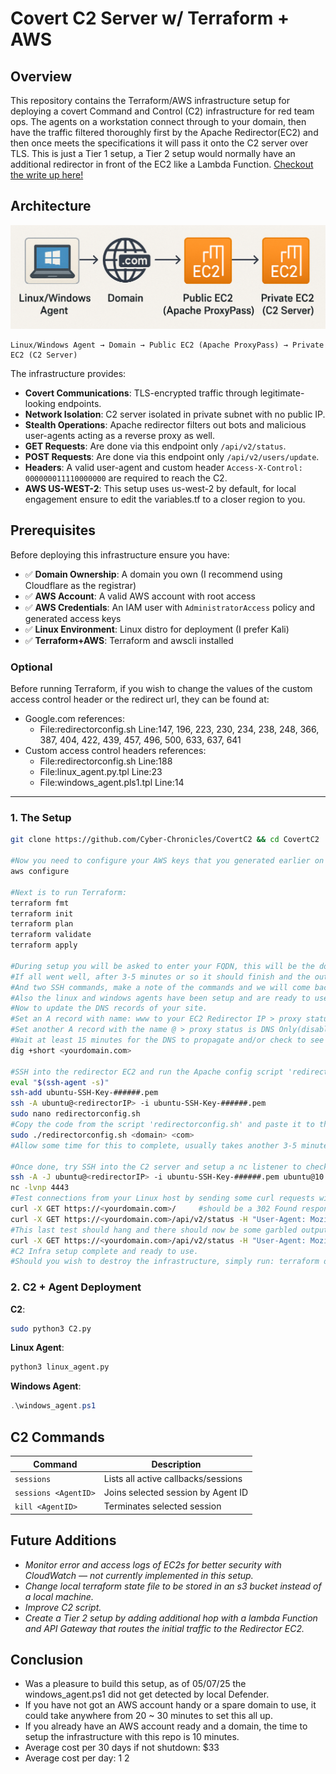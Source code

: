 # Covert C2 Server w/ Terraform + AWS

## Overview

This repository contains the Terraform/AWS infrastructure setup for deploying a covert Command and Control (C2) infrastructure for red team ops. 
The agents on a workstation connect through to your domain, then have the traffic filtered thoroughly first by the Apache Redirector(EC2) and then once meets the specifications it will pass it onto the C2 server over TLS. This is just a Tier 1 setup, a Tier 2 setup would normally have an additional redirector in front of the EC2 like a Lambda Function.
[Checkout the write up here!](https://cyberchronicles.org/posts/5/)

## Architecture
![architecture diagram](/architecture.png)
```
Linux/Windows Agent → Domain → Public EC2 (Apache ProxyPass) → Private EC2 (C2 Server)
```

The infrastructure provides:
- **Covert Communications**: TLS-encrypted traffic through legitimate-looking endpoints.
- **Network Isolation**: C2 server isolated in private subnet with no public IP.
- **Stealth Operations**: Apache redirector filters out bots and malicious user-agents acting as a reverse proxy as well.
- **GET Requests**: Are done via this endpoint only `/api/v2/status`.
- **POST Requests**: Are done via this endpoint only `/api/v2/users/update`.
- **Headers**: A valid user-agent and custom header `Access-X-Control: 000000011110000000` are required to reach the C2.
- **AWS US-WEST-2**: This setup uses us-west-2 by default, for local engagement ensure to edit the variables.tf to a closer region to you.
  
## Prerequisites

Before deploying this infrastructure ensure you have:

- ✅ **Domain Ownership**: A domain you own (I recommend using Cloudflare as the registrar)
- ✅ **AWS Account**: A valid AWS account with root access
- ✅ **AWS Credentials**: An IAM user with `AdministratorAccess` policy and generated access keys
- ✅ **Linux Environment**: Linux distro for deployment (I prefer Kali)
- ✅ **Terraform+AWS**: Terraform and awscli installed

### Optional
      
Before running Terraform, if you wish to change the values of the custom access control header or the redirect url, they can be found at:
- Google.com references:
    - File:redirectorconfig.sh Line:147, 196, 223, 230, 234, 238, 248, 366, 387, 404, 422, 439, 457, 496, 500, 633, 637, 641
- Custom access control headers references:
    - File:redirectorconfig.sh Line:188
    - File:linux_agent.py.tpl Line:23
    - File:windows_agent.pls1.tpl Line:14

---

### 1. The Setup

```bash
git clone https://github.com/Cyber-Chronicles/CovertC2 && cd CovertC2

#Now you need to configure your AWS keys that you generated earlier on your Linux host, (ensure awscli is installed):
aws configure

#Next is to run Terraform:
terraform fmt
terraform init
terraform plan
terraform validate
terraform apply

#During setup you will be asked to enter your FQDN, this will be the domain you own, like example.com.
#If all went well, after 3-5 minutes or so it should finish and the output should be a public IP of the Redirector, a private IP of the C2,
#And two SSH commands, make a note of the commands and we will come back to them later.
#Also the linux and windows agents have been setup and are ready to use, found in the repo folder after running terraform apply. You can safely delete the .tpl files now.
#Now to update the DNS records of your site.
#Set an A record with name: www to your EC2 Redirector IP > proxy status is DNS Only(disabled/off) 
#Set another A record with the name @ > proxy status is DNS Only(disabled/off). 
#Wait at least 15 minutes for the DNS to propagate and/or check to see if it points to new IP yet:
dig +short <yourdomain.com> 

#SSH into the redirector EC2 and run the Apache config script 'redirectorconfig.sh', ensure you change the file name ###### to whats in your directory.
eval "$(ssh-agent -s)"
ssh-add ubuntu-SSH-Key-######.pem 
ssh -A ubuntu@<redirectorIP> -i ubuntu-SSH-Key-######.pem 
sudo nano redirectorconfig.sh
#Copy the code from the script 'redirectorconfig.sh' and paste it to this file on the Redirect server, then run it using your Root Domain and TLD, (ie sudo ./redirectorconfig.sh example com):
sudo ./redirectorconfig.sh <domain> <com>
#Allow some time for this to complete, usually takes another 3-5 minutes. Don't touch it until you see "[+] Successfully commented duplicate VirtualHost blocks after first SSL config in /etc/apache2/sites-available/########-le-ssl.conf".

#Once done, try SSH into the C2 server and setup a nc listener to check its working: 
ssh -A -J ubuntu@<redirectorIP> -i ubuntu-SSH-Key-######.pem ubuntu@10.10.1.204
nc -lvnp 4443
#Test connections from your Linux host by sending some curl requests with and without headers to make sure they are handled properly with redirects.
curl -X GET https://<yourdomain.com>/     #should be a 302 Found response~
curl -X GET https://<yourdomain.com>/api/v2/status -H "User-Agent: Mozilla/5.0 (Windows NT 10.0; Win64; x64) AppleWebKit/537.36 (KHTML, like Gecko) Chrome/120.0.0.0 Safari/537.36"    #should be a 302 Found response~
#This last test should hang and there should now be some garbled output from the nc listener on the C2, it looks like this because its encrypted TLS traffic using a basic HTTP listener.
curl -X GET https://<yourdomain.com>/api/v2/status -H "User-Agent: Mozilla/5.0 (Windows NT 10.0; Win64; x64) AppleWebKit/537.36 (KHTML, like Gecko) Chrome/120.0.0.0 Safari/537.36" -H "Access-X-Control: 000000011110000000"    #should hang with a response on the C2
#C2 Infra setup complete and ready to use.
#Should you wish to destroy the infrastructure, simply run: terraform destroy
```

### 2. C2 + Agent Deployment
**C2**:
```bash
sudo python3 C2.py
```

**Linux Agent**:
```bash
python3 linux_agent.py
```

**Windows Agent**:
```powershell
.\windows_agent.ps1
```

## C2 Commands

| Command | Description |
|---------|-------------|
| `sessions` | Lists all active callbacks/sessions |
| `sessions <AgentID>` | Joins selected session by Agent ID |
| `kill <AgentID>` | Terminates selected session |

## Future Additions
- *Monitor error and access logs of EC2s for better security with CloudWatch — not currently implemented in this setup.*
- *Change local terraform state file to be stored in an s3 bucket instead of a local machine.*
- *Improve C2 script.*
- *Create a Tier 2 setup by adding additional hop with a lambda Function and API Gateway that routes the initial traffic to the Redirector EC2.*

## Conclusion
- Was a pleasure to build this setup, as of 05/07/25 the windows_agent.ps1 did not get detected by local Defender.
- If you have not got an AWS account handy or a spare domain to use, it could take anywhere from 20 ~ 30 minutes to set this all up.
- If you already have an AWS account ready and a domain, the time to setup the infrastructure with this repo is 10 minutes.
- Average cost per 30 days if not shutdown: $33
- Average cost per day: $1~$2
